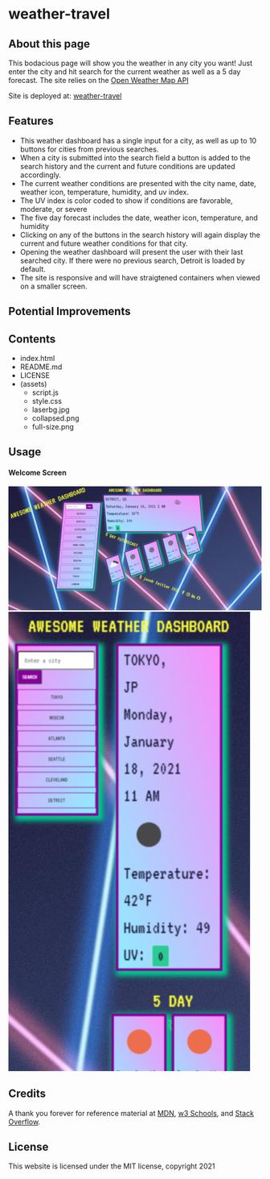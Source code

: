# weather-travel

## About this page

This bodacious page will show you the weather in any city you want! Just enter the city and hit search for the current weather as well as a 5 day forecast. The site relies on the [Open Weather Map API](https://openweathermap.org/)

Site is deployed at: [weather-travel](http://www.jacobaf.com/weather-travel/)

## Features

- This weather dashboard has a single input for a city, as well as up to 10 buttons for cities from previous searches.
- When a city is submitted into the search field a button is added to the search history and the current and future conditions are updated accordingly.
- The current weather conditions are presented with the city name, date, weather icon, temperature, humidity, and uv index.
- The UV index is color coded to show if conditions are favorable, moderate, or severe
- The five day forecast includes the date, weather icon, temperature, and humidity
- Clicking on any of the buttons in the search history will again display the current and future weather conditions for that city.
- Opening the weather dashboard will present the user with their last searched city. If there were no previous search, Detroit is loaded by default.
- The site is responsive and will have straigtened containers when viewed on a smaller screen.

## Potential Improvements

## Contents

- index.html
- README.md
- LICENSE
- (assets)
  - script.js
  - style.css
  - laserbg.jpg
  - collapsed.png
  - full-size.png

## Usage

#### Welcome Screen

![Screenshot](./assets/full-size.png)
![Screenshot](./assets/collapsed.png)

## Credits

A thank you forever for reference material at [MDN](https://developer.mozilla.org/en-US/), [w3 Schools](http://w3schools.com), and [Stack Overflow](https://stackoverflow.com/).

## License

This website is licensed under the MIT license, copyright 2021
